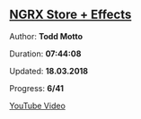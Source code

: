 
## [NGRX Store + Effects](https://coursehunter.net/course/ngrx-store-effects)

Author: **Todd Motto**

Duration: **07:44:08**

Updated: **18.03.2018**

Progress: **6/41**

[YouTube Video](https://www.youtube.com/playlist?list=PLW2eQOsUPlWJRfWGOi9gZdc3rE4Fke0Wv)
